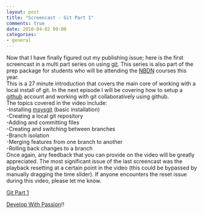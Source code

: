 ```yaml
---
layout: post
title: "Screencast - Git Part 1"
comments: true
date: 2010-04-02 09:00
categories:
- general
---
```


Now that I have finally figured out my publishing issue; here is the first screencast in a multi part series on using [git](http://git-scm.com/). This series is also part of the prep package for students who will be attending the [NBDN](http://www.developwithpassion.com/training.oo) courses this year.   
This is a 27 minute introduction that covers the main core of working with a local install of git. In the next episode I will be covering how to setup a [github](http://github.com/) account and working with git collaboratively using github.   
The topics covered in the video include:   
-Installing [msysgit](http://code.google.com/p/msysgit/) (basic installation)     
-Creating a local git repository     
-Adding and committing files     
-Creating and switching between branches     
-Branch isolation     
-Merging features from one branch to another     
-Rolling back changes to a branch   
Once again, any feedback that you can provide on the video will be greatly appreciated. The most significant issue of the last screencast was the playback resetting at a certain point in the video (this could be bypassed by manually dragging the time slider). If anyone encounters the reset issue during this video, please let me know. 

[Git Part 1](http://vimeo.com/11501250)
  
    
  
[Develop With Passion](http://www.developwithpassion.com)!!




